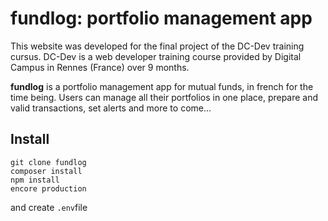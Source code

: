 # fundlog: portfolio management app

This website was developed for the final project of the DC-Dev training cursus.
DC-Dev is a web developer training course provided by Digital Campus in Rennes (France) over 9 months.

**fundlog** is a portfolio management app for mutual funds, 
in french for the time being.
Users can manage all their portfolios in one place, 
prepare and valid transactions, set alerts 
and more to come... 

## Install
```shell
git clone fundlog
composer install
npm install
encore production
```
and create `.env`file

## 
